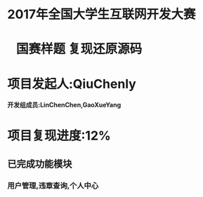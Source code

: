 # 2017年全国大学生互联网开发大赛 
#    国赛样题 复现还原源码
# 项目发起人:QiuChenly
#### 开发组成员:LinChenChen,GaoXueYang
# 项目复现进度:12%
## 已完成功能模块
### 用户管理,违章查询,个人中心
